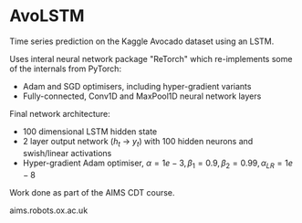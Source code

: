 # AvoLSTM
Time series prediction on the Kaggle Avocado dataset using an LSTM.

Uses interal neural network package "ReTorch" which re-implements some of the internals from PyTorch:
- Adam and SGD optimisers, including hyper-gradient variants
- Fully-connected, Conv1D and MaxPool1D neural network layers

Final network architecture:
- 100 dimensional LSTM hidden state
- 2 layer output network ($h_t$ -> $y_t$) with 100 hidden neurons and swish/linear activations
- Hyper-gradient Adam optimiser, $\alpha=1e-3, \beta_1=0.9, \beta_2=0.99, \alpha_{LR}=1e-8$

Work done as part of the AIMS CDT course.

aims.robots.ox.ac.uk
